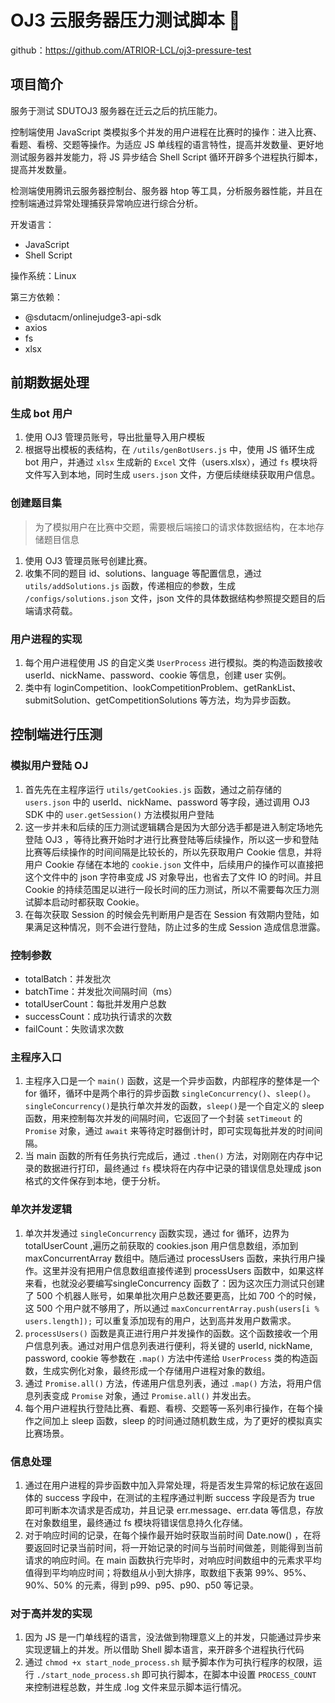 # OJ3 云服务器压力测试脚本 🎉

github：<https://github.com/ATRIOR-LCL/oj3-pressure-test>

## 项目简介
服务于测试 SDUTOJ3 服务器在迁云之后的抗压能力。

控制端使用 JavaScript 类模拟多个并发的用户进程在比赛时的操作：进入比赛、看题、看榜、交题等操作。为适应 JS 单线程的语言特性，提高并发数量、更好地测试服务器并发能力，将 JS 异步结合 Shell Script 循环开辟多个进程执行脚本，提高并发数量。

检测端使用腾讯云服务器控制台、服务器 htop 等工具，分析服务器性能，并且在控制端通过异常处理捕获异常响应进行综合分析。

开发语言：
- JavaScript
- Shell Script

操作系统：Linux

第三方依赖：
- @sdutacm/onlinejudge3-api-sdk
- axios
- fs
- xlsx

## 前期数据处理
### 生成 bot 用户
1. 使用 OJ3 管理员账号，导出批量导入用户模板
2. 根据导出模板的表结构，在 `/utils/genBotUsers.js` 中，使用 JS 循环生成 bot 用户，并通过 `xlsx` 生成新的 `Excel` 文件（users.xlsx），通过 `fs` 模块将文件写入到本地，同时生成 `users.json` 文件，方便后续继续获取用户信息。

### 创建题目集
> 为了模拟用户在比赛中交题，需要根后端接口的请求体数据结构，在本地存储题目信息

1. 使用 OJ3 管理员账号创建比赛。
2. 收集不同的题目 id、solutions、language 等配置信息，通过 `utils/addSolutions.js` 函数，传递相应的参数，生成 `/configs/solutions.json` 文件，json 文件的具体数据结构参照提交题目的后端请求荷载。

### 用户进程的实现
1. 每个用户进程使用 JS 的自定义类 `UserProcess` 进行模拟。类的构造函数接收 userId、nickName、password、cookie 等信息，创建 user 实例。
2. 类中有 loginCompetition、lookCompetitionProblem、getRankList、submitSolution、getCompetitionSolutions 等方法，均为异步函数。

## 控制端进行压测

### 模拟用户登陆 OJ
1. 首先先在主程序运行 `utils/getCookies.js` 函数，通过之前存储的 `users.json` 中的 userId、nickName、password 等字段，通过调用 OJ3 SDK 中的 `user.getSession()` 方法模拟用户登陆
2. 这一步并未和后续的压力测试逻辑耦合是因为大部分选手都是进入制定场地先登陆 OJ3 ，等待比赛开始时才进行比赛登陆等后续操作，所以这一步和登陆比赛等后续操作的时间间隔是比较长的，所以先获取用户 Cookie 信息，并将用户 Cookie 存储在本地的 `cookie.json` 文件中，后续用户的操作可以直接把这个文件中的 json 字符串变成 JS 对象导出，也省去了文件 IO 的时间。并且 Cookie 的持续范围足以进行一段长时间的压力测试，所以不需要每次压力测试脚本启动时都获取 Cookie。
3. 在每次获取 Session 的时候会先判断用户是否在 Session 有效期内登陆，如果满足这种情况，则不会进行登陆，防止过多的生成 Session 造成信息泄露。

### 控制参数
- totalBatch：并发批次
- batchTime：并发批次间隔时间（ms）
- totalUserCount：每批并发用户总数
- successCount：成功执行请求的次数
- failCount：失败请求次数

### 主程序入口
1. 主程序入口是一个 `main()` 函数，这是一个异步函数，内部程序的整体是一个 for 循环，循环中是两个串行的异步函数 `singleConcurrency()`、`sleep()`。`singleConcurrency()`是执行单次并发的函数，`sleep()`是一个自定义的 sleep 函数，用来控制每次并发的间隔时间，它返回了一个封装 `setTimeout` 的 `Promise` 对象，通过 `await` 来等待定时器倒计时，即可实现每批并发的时间间隔。
2. 当 main 函数的所有任务执行完成后，通过 `.then()` 方法，对刚刚在内存中记录的数据进行打印，最终通过 `fs` 模块将在内存中记录的错误信息处理成 json 格式的文件保存到本地，便于分析。

### 单次并发逻辑
1. 单次并发通过 `singleConcurrency` 函数实现，通过 for 循环，边界为 totalUserCount ,遍历之前获取的 cookies.json 用户信息数组，添加到 maxConcurrentArray 数组中。随后通过 processUsers 函数，来执行用户操作。这里并没有把用户信息数组直接传递到 processUsers 函数中，如果这样来看，也就没必要编写singleConcurrency 函数了：因为这次压力测试只创建了 500 个机器人账号，如果单批次用户总数还要更高，比如 700 个的时候，这 500 个用户就不够用了，所以通过 `maxConcurrentArray.push(users[i % users.length]);` 可以重复添加现有的用户，达到高并发用户数需求。
2. `processUsers()` 函数是真正进行用户并发操作的函数。这个函数接收一个用户信息列表。通过对用户信息列表进行便利，将关键的 userId, nickName, password, cookie 等参数在 `.map()` 方法中传递给 `UserProcess` 类的构造函数，生成实例化对象，最终形成一个存储用户进程对象的数组。
3. 通过 `Promise.all()` 方法，传递用户信息列表，通过 `.map()` 方法，将用户信息列表变成 `Promise` 对象，通过 `Promise.all()` 并发出去。
4. 每个用户进程执行登陆比赛、看题、看榜、交题等一系列串行操作，在每个操作之间加上 sleep 函数，sleep 的时间通过随机数生成，为了更好的模拟真实比赛场景。

### 信息处理
1. 通过在用户进程的异步函数中加入异常处理，将是否发生异常的标记放在返回体的 success 字段中，在测试的主程序通过判断 success 字段是否为 true 即可判断本次请求是否成功，并且记录 err.message、err.data 等信息，存放在对象数组里，最终通过 fs 模块将错误信息持久化存储。
2. 对于响应时间的记录，在每个操作最开始时获取当前时间 Date.now() ，在将要返回时记录当前时间，将一开始记录的时间与当前时间做差，则能得到当前请求的响应时间。在 main 函数执行完毕时，对响应时间数组中的元素求平均值得到平均响应时间；将数组从小到大排序，取数组下表第 99%、95%、90%、50% 的元素，得到 p99、p95、p90、p50 等记录。

### 对于高并发的实现
1. 因为 JS 是一门单线程的语言，没法做到物理意义上的并发，只能通过异步来实现逻辑上的并发。所以借助 Shell 脚本语言，来开辟多个进程执行代码
2. 通过 `chmod +x start_node_process.sh` 赋予脚本作为可执行程序的权限，运行 `./start_node_process.sh` 即可执行脚本，在脚本中设置 `PROCESS_COUNT` 来控制进程总数，并生成 .log 文件来显示脚本运行情况。